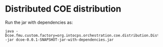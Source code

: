 # Distributed COE distribution

Run the jar with dependencies as:

```
java -Dcoe.fmu.custom.factory=org.intocps.orchestration.coe.distribution.DistributedFmuFactory -jar dcoe-0.0.1-SNAPSHOT-jar-with-dependencies.jar
```

